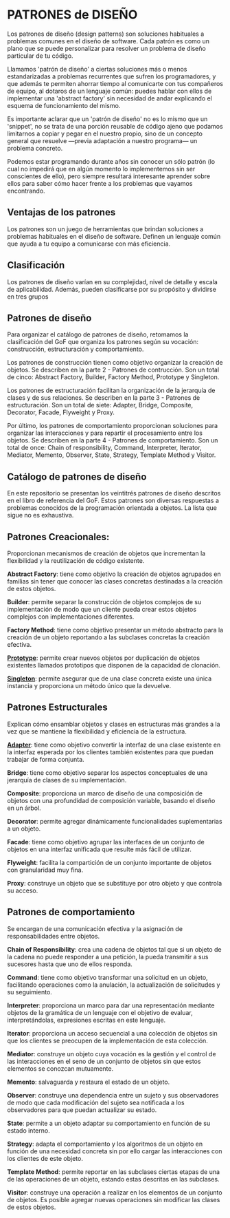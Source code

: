 

# PATRONES de DISEÑO

Los patrones de diseño (design patterns) son soluciones habituales a problemas comunes en el diseño de software. Cada patrón es como un plano que se puede personalizar para resolver un problema de diseño particular de tu código.

Llamamos 'patrón de diseño' a ciertas soluciones más o menos estandarizadas a problemas recurrentes que sufren los programadores, y que además te permiten ahorrar tiempo al comunicarte con tus compañeros de equipo, al dotaros de un lenguaje común: puedes hablar con ellos de implementar una 'abstract factory' sin necesidad de andar explicando el esquema de funcionamiento del mismo.

Es importante aclarar que un 'patrón de diseño' no es lo mismo que un 'snippet', no se trata de una porción reusable de código ajeno que podamos limitarnos a copiar y pegar en el nuestro propio, sino de un concepto general que resuelve —previa adaptación a nuestro programa— un problema concreto.

Podemos estar programando durante años sin conocer un sólo patrón (lo cual no impedirá que en algún momento lo implementemos sin ser conscientes de ello), pero siempre resultará interesante aprender sobre ellos para saber cómo hacer frente a los problemas que vayamos encontrando. 

## Ventajas de los patrones

Los patrones son un juego de herramientas que brindan soluciones a problemas habituales en el diseño de software. Definen un lenguaje común que ayuda a tu equipo a comunicarse con más eficiencia.

## Clasificación

Los patrones de diseño varían en su complejidad, nivel de detalle y escala de aplicabilidad. Además, pueden clasificarse por su propósito y dividirse en tres grupos

**Patrones de diseño**
---------------------

Para organizar el catálogo de patrones de diseño, retomamos la clasificación del GoF que organiza los patrones según su vocación: construcción, estructuración y comportamiento.

Los patrones de construcción tienen como objetivo organizar la creación de objetos. Se describen en la parte 2 - Patrones de contrucción. Son un total de cinco: Abstract Factory, Builder, Factory Method, Prototype y Singleton.

Los patrones de estructuración facilitan la organización de la jerarquía de clases y de sus relaciones. Se describen en la parte 3 - Patrones de estructuración. Son un total de siete: Adapter, Bridge, Composite, Decorator, Facade, Flyweight y Proxy.

Por último, los patrones de comportamiento proporcionan soluciones para organizar las interacciones y para repartir el procesamiento entre los objetos. Se describen en la parte 4 - Patrones de comportamiento. Son un total de once: Chain of responsibility, Command, Interpreter, Iterator, Mediator, Memento, Observer, State, Strategy, Template Method y Visitor.


**Catálogo de patrones de diseño**
---------------------


En este repositorio se presentan los veintitrés patrones de diseño descritos en el libro de referencia del GoF. Estos patrones son diversas respuestas a problemas conocidos de la programación orientada a objetos. La lista que sigue no es exhaustiva.

## Patrones Creacionales: 
Proporcionan mecanismos de creación de objetos que incrementan la flexibilidad y la reutilización de código existente.

**Abstract Factory**: tiene como objetivo la creación de objetos agrupados en familias sin tener que conocer las clases concretas destinadas a la creación de estos objetos.

**Builder**: permite separar la construcción de objetos complejos de su implementación de modo que un cliente pueda crear estos objetos complejos con implementaciones diferentes.

**Factory Method**: tiene como objetivo presentar un método abstracto para la creación de un objeto reportando a las subclases concretas la creación efectiva.

**[Prototype](Prototype.md)**: permite crear nuevos objetos por duplicación de objetos existentes llamados prototipos que disponen de la capacidad de clonación.

**[Singleton](Singleton.md)**: permite asegurar que de una clase concreta existe una única instancia y proporciona un método único que la devuelve.


## Patrones Estructurales 
Explican cómo ensamblar objetos y clases en estructuras más grandes a la vez que se mantiene la flexibilidad y eficiencia de la estructura.

**[Adapter](Adapter.md)**: tiene como objetivo convertir la interfaz de una clase existente en la interfaz esperada por los clientes también existentes para que puedan trabajar de forma conjunta.

**Bridge**: tiene como objetivo separar los aspectos conceptuales de una jerarquía de clases de su implementación.

**Composite**: proporciona un marco de diseño de una composición de objetos con una profundidad de composición variable, basando el diseño en un árbol.

**Decorator**: permite agregar dinámicamente funcionalidades suplementarias a un objeto.

**Facade**: tiene como objetivo agrupar las interfaces de un conjunto de objetos en una interfaz unificada que resulte más fácil de utilizar.

**Flyweight**: facilita la compartición de un conjunto importante de objetos con granularidad muy fina.

**Proxy**: construye un objeto que se substituye por otro objeto y que controla su acceso.

## Patrones de comportamiento
Se encargan de una comunicación efectiva y la asignación de responsabilidades entre objetos.

**Chain of Responsibility**: crea una cadena de objetos tal que si un objeto de la cadena no puede responder a una petición, la pueda transmitir a sus sucesores hasta que uno de ellos responda.

**Command**: tiene como objetivo transformar una solicitud en un objeto, facilitando operaciones como la anulación, la actualización de solicitudes y su seguimiento.

**Interpreter**: proporciona un marco para dar una representación mediante objetos de la gramática de un lenguaje con el objetivo de evaluar, interpretándolas, expresiones escritas en este lenguaje.

**Iterator**: proporciona un acceso secuencial a una colección de objetos sin que los clientes se preocupen de la implementación de esta colección.

**Mediator**: construye un objeto cuya vocación es la gestión y el control de las interacciones en el seno de un conjunto de objetos sin que estos elementos se conozcan mutuamente.

**Memento**: salvaguarda y restaura el estado de un objeto.

**Observer**: construye una dependencia entre un sujeto y sus observadores de modo que cada modificación del sujeto sea notificada a los observadores para que puedan actualizar su estado.

**State**: permite a un objeto adaptar su comportamiento en función de su estado interno.

**Strategy**: adapta el comportamiento y los algoritmos de un objeto en función de una necesidad concreta sin por ello cargar las interacciones con los clientes de este objeto.

**Template Method**: permite reportar en las subclases ciertas etapas de una de las operaciones de un objeto, estando estas descritas en las subclases.

**Visitor**: construye una operación a realizar en los elementos de un conjunto de objetos. Es posible agregar nuevas operaciones sin modificar las clases de estos objetos.
